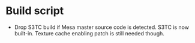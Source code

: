 # Build script
- Drop S3TC build if Mesa master source code is detected. S3TC is now built-in. Texture cache enabling patch is still needed though.